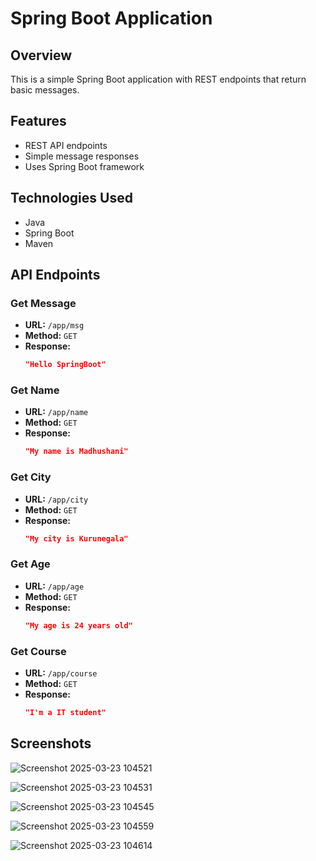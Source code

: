 # Spring Boot Application

## Overview
This is a simple Spring Boot application with REST endpoints that return basic messages.

## Features
- REST API endpoints
- Simple message responses
- Uses Spring Boot framework

## Technologies Used
- Java
- Spring Boot
- Maven


## API Endpoints

### Get Message
- **URL:** `/app/msg`
- **Method:** `GET`
- **Response:**
  ```json
  "Hello SpringBoot"
  ```

### Get Name
- **URL:** `/app/name`
- **Method:** `GET`
- **Response:**
  ```json
  "My name is Madhushani"
  ```

### Get City
- **URL:** `/app/city`
- **Method:** `GET`
- **Response:**
  ```json
  "My city is Kurunegala"
  ```

### Get Age
- **URL:** `/app/age`
- **Method:** `GET`
- **Response:**
  ```json
  "My age is 24 years old"
  ```

### Get Course
- **URL:** `/app/course`
- **Method:** `GET`
- **Response:**
  ```json
  "I'm a IT student"
  ```

  

## Screenshots


![Screenshot 2025-03-23 104521](https://github.com/user-attachments/assets/25332d53-cd30-4661-969d-a128b8897443)

![Screenshot 2025-03-23 104531](https://github.com/user-attachments/assets/5fc63a69-e7f7-47b6-a0ee-0327bdd91d14)

![Screenshot 2025-03-23 104545](https://github.com/user-attachments/assets/71429a92-1aea-46a7-8846-7dcba8bc861b)

![Screenshot 2025-03-23 104559](https://github.com/user-attachments/assets/126cdbce-c485-4543-9fa3-dd81e52d5f1a)

![Screenshot 2025-03-23 104614](https://github.com/user-attachments/assets/51332860-ef66-4a8d-9466-9c6816400fdc)
